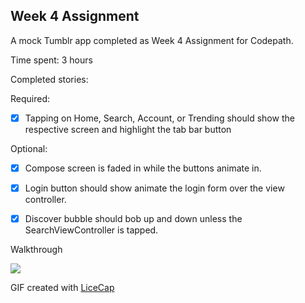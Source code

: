 ## Week 4 Assignment

A mock Tumblr app completed as Week 4 Assignment for Codepath.

Time spent: 3 hours

Completed stories:

Required:
 * [x] Tapping on Home, Search, Account, or Trending should show the respective screen and highlight the tab bar button
 
Optional:
 * [x] Compose screen is faded in while the buttons animate in.
 * [x] Login button should show animate the login form over the view controller.
 * [x] Discover bubble should bob up and down unless the SearchViewController is tapped.
 

Walkthrough

<img src="http://i.imgur.com/WWv2qMF.gif" />

GIF created with [LiceCap](http://www.cockos.com/licecap/)

